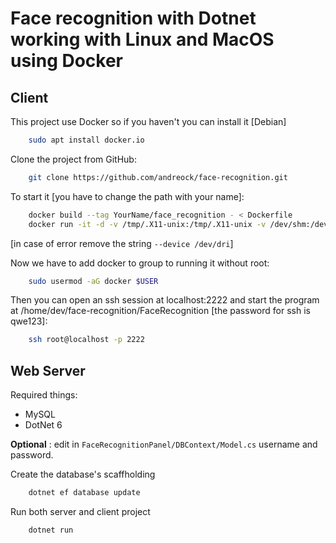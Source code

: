 # Face recognition with Dotnet working with Linux and MacOS using Docker

## Client
This project use Docker so if you haven't you can install it [Debian]

```bash
    sudo apt install docker.io
```

Clone the project from GitHub: 

```bash
    git clone https://github.com/andreock/face-recognition.git
```

To start it [you have to change the path with your name]:

```bash
    docker build --tag YourName/face_recognition - < Dockerfile
    docker run -it -d -v /tmp/.X11-unix:/tmp/.X11-unix -v /dev/shm:/dev/shm  --device /dev/dri --device=dev/video0:/dev/video0 -e DISPLAY=:0 -p 2222:22 -v /dev/video0:/dev/video0 YourName/face_recognition /bin/bash
```
[in case of error remove the string ```--device /dev/dri```]

Now we have to add docker to group to running it without root:

```bash
    sudo usermod -aG docker $USER
```

Then you can open an ssh session at localhost:2222 and start the program at /home/dev/face-recognition/FaceRecognition [the password for ssh is qwe123]: 

```bash
    ssh root@localhost -p 2222
```

## Web Server
Required things:
 - MySQL
 - DotNet 6

**Optional** : edit in ```FaceRecognitionPanel/DBContext/Model.cs``` username and password. 

Create the database's scaffholding 
```bash
    dotnet ef database update
```

Run both server and client project
```bash
    dotnet run
```
